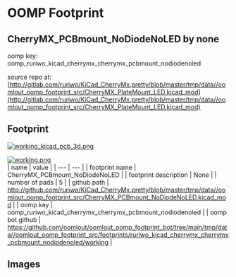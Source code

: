 # OOMP Footprint  
## CherryMX_PCBmount_NoDiodeNoLED  by none  
  
oomp key: oomp_ruriwo_kicad_cherrymx_cherrymx_pcbmount_nodiodenoled  
  
source repo at: [http://gitlab.com/ruriwo/KiCad_CherryMx.pretty/blob/master/tmp/data//oomlout_oomp_footprint_src/CherryMX_PlateMount_LED.kicad_mod](http://gitlab.com/ruriwo/KiCad_CherryMx.pretty/blob/master/tmp/data//oomlout_oomp_footprint_src/CherryMX_PlateMount_LED.kicad_mod)  
## Footprint  
  
[![working_kicad_pcb_3d.png](working_kicad_pcb_3d_600.png)](working_kicad_pcb_3d.png)  
  
[![working.png](working_600.png)](working.png)  
| name | value | 
| --- | --- | 
| footprint name | CherryMX_PCBmount_NoDiodeNoLED | 
| footprint description | None | 
| number of pads | 5 | 
| github path | http://github.com/ruriwo/KiCad_CherryMx.pretty/blob/master/tmp/data//oomlout_oomp_footprint_src/CherryMX_PCBmount_NoDiodeNoLED.kicad_mod | 
| oomp key | oomp_ruriwo_kicad_cherrymx_cherrymx_pcbmount_nodiodenoled | 
| oomp bot github | https://github.com/oomlout/oomlout_oomp_footprint_bot/tree/main/tmp/data//oomlout_oomp_footprint_src/footprints/ruriwo_kicad_cherrymx_cherrymx_pcbmount_nodiodenoled/working | 
## Images  
